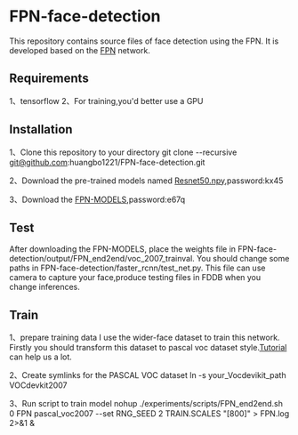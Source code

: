 **FPN-face-detection**
========================
This repository contains source files of face detection using the FPN. It is developed based on the [FPN](https://github.com/xmyqsh/FPN) network.

**Requirements**
---------
1、tensorflow
2、For training,you'd better use a GPU

**Installation**
----------------
1、Clone this repository to your directory
    git clone --recursive git@github.com:huangbo1221/FPN-face-detection.git

2、Download the pre-trained models named [Resnet50.npy](https://pan.baidu.com/s/1gfOYAbD),password:kx45

3、Download the [FPN-MODELS](https://pan.baidu.com/s/1eS6JGUQ),password:e67q

**Test**
----------
After downloading the FPN-MODELS, place the weights file in FPN-face-detection/output/FPN_end2end/voc_2007_trainval. You should change some paths in FPN-face-detection/faster_rcnn/test_net.py. This file can use camera to capture your face,produce testing files in FDDB when you change inferences.

**Train**
----------
1、prepare training data
    I use the wider-face dataset to train this network. Firstly you should transform this dataset to pascal voc dataset style.[Tutorial](http://blog.csdn.net/sinat_30071459/article/details/50723212) can help us a lot.

2、Create symlinks for the PASCAL VOC dataset
    ln -s your_Vocdevikit_path VOCdevkit2007

3、Run script to train model
    nohup ./experiments/scripts/FPN_end2end.sh 0 FPN pascal_voc2007 --set RNG_SEED 2 TRAIN.SCALES "[800]" > FPN.log 2>&1 &
